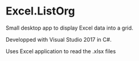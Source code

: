# Excel.ListOrg
Small desktop app to display Excel data into a grid.

Developped with Visual Studio 2017 in C#.

Uses Excel application to read the .xlsx files 
